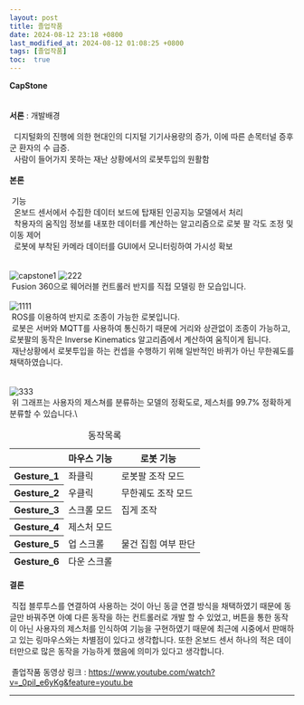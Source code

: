 ```yaml
---
layout: post
title: 졸업작품
date: 2024-08-12 23:18 +0800
last_modified_at: 2024-08-12 01:08:25 +0800
tags: [졸업작품]
toc:  true
---
```

**CapStone**\
<br/>
<br/>
**서론** : 개발배경\
<br/>
&nbsp; 디지털화의 진행에 의한 현대인의 디지털 기기사용량의 증가, 이에 따른 손목터널 증후군 환자의 수 급증.\
&nbsp; 사람이 들어가지 못하는 재난 상황에서의 로봇투입의 원활함
<br/>
<br/>
**본론**\
<br/>
&nbsp;기능\
&nbsp;&nbsp;온보드 센서에서 수집한 데이터 보드에 탑재된 인공지능 모델에서 처리\
&nbsp;&nbsp;착용자의 움직임 정보를 내포한 데이터를 계산하는 알고리즘으로 로봇 팔 각도 조정 및 이동 제어\
&nbsp;&nbsp;로봇에 부착된 카메라 데이터를 GUI에서 모니터링하여 가시성 확보\
<br/>
<br/>
![capstone1](https://github.com/user-attachments/assets/c2ec2968-4110-4a38-bc6b-f154131c6ab8)
![222](https://github.com/user-attachments/assets/d893d982-10f4-4540-9b37-2d0bd6a19e5d)
<br/>
&nbsp;Fusion 360으로 웨어러블 컨트롤러 반지를 직접 모델링 한 모습입니다.\
<br/>
![1111](https://github.com/user-attachments/assets/2c8b2ee6-980c-4ac2-a6fc-0c6f4c87d78f)
<br/>
&nbsp;ROS를 이용하여 반지로 조종이 가능한 로봇입니다.\
&nbsp;로봇은 서버와 MQTT를 사용하여 통신하기 때문에 거리와 상관없이 조종이 가능하고, 로봇팔의 동작은 Inverse Kinematics 알고리즘에서 계산하여 움직이게 됩니다.\
&nbsp;재난상황에서 로봇투입을 하는 컨셉을 수행하기 위해 일반적인 바퀴가 아닌 무한궤도를 채택하였습니다.\
<br/>
<br/>
![333](https://github.com/user-attachments/assets/17e6c2c6-e0ab-4701-9ee2-18eebb29f522)
<br/>
&nbsp;위 그래프는 사용자의 제스쳐를 분류하는 모델의 정확도로, 제스처를 99.7% 정확하게 분류할 수 있습니다.\
<body>
    <table>
      <caption>
        동작목록
      </caption>
      <thead>
        <tr>
          <th scope="col"></th>
          <th scope="col">마우스 기능</th>
          <th scope="col">로봇 기능</th>
        </tr>
      </thead>
      <tbody>
        <tr>
          <th scope="row">Gesture_1</th>
          <td>좌클릭</td>
          <td>로봇팔 조작 모드</td>
        </tr>
        <tr>
          <th scope="row">Gesture_2</th>
          <td>우클릭</td>
          <td>무한궤도 조작 모드</td>
        </tr>
        <tr>
          <th scope="row">Gesture_3</th>
          <td>스크롤 모드</td>
          <td>집게 조작</td>
        </tr>
        <tr>
          <th scope="row">Gesture_4</th>
          <td>제스처 모드</td>
          <td></td>
        </tr>
        <tr>
          <th scope="row">Gesture_5</th>
          <td>업 스크롤</td>
          <td>물건 집힘 여부 판단</td>
        </tr>
      </tbody>
      <tfoot>
        <tr>
          <th scope="row">Gesture_6</th>
          <td>다운 스크롤</td>
          <td></td>
        </tr>
      </tfoot>
    </table>
  </body>










**결론**\
<br/>
&nbsp;직접 블루투스를 연결하여 사용하는 것이 아닌 동글 연결 방식을 채택하였기 때문에 동글만 바꿔주면 아예 다른 동작을 하는 컨트롤러로 개발 할 수 있었고, 버튼을 통한 동작이 아닌 사용자의 제스처를 인식하여 기능을 구현하였기 때문에 최근에 시중에서 판매하고 있는 링마우스와는 차별점이 있다고 생각합니다. 또한 온보드 센서 하나의 적은 데이터만으로 많은 동작을 가능하게 했음에 의미가 있다고 생각합니다.
<br/>
<br/>
&nbsp;졸업작품 동영상 링크 : https://www.youtube.com/watch?v=_0piI_e6yKg&feature=youtu.be







 


 





-----


